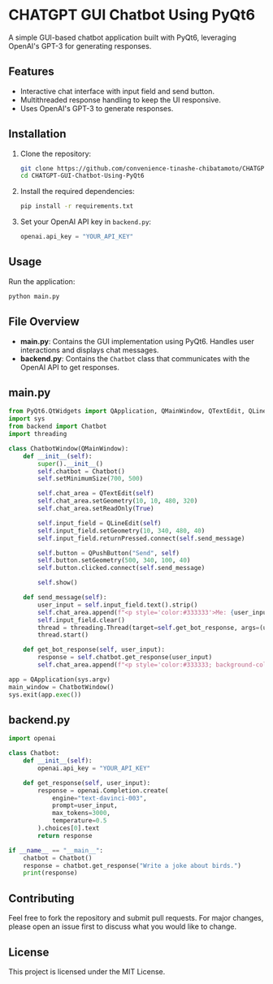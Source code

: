 # CHATGPT GUI Chatbot Using PyQt6

A simple GUI-based chatbot application built with PyQt6, leveraging OpenAI's GPT-3 for generating responses.

## Features
- Interactive chat interface with input field and send button.
- Multithreaded response handling to keep the UI responsive.
- Uses OpenAI's GPT-3 to generate responses.

## Installation

1. Clone the repository:
   ```sh
   git clone https://github.com/convenience-tinashe-chibatamoto/CHATGPT-GUI-Chatbot-Using-PyQt6.git
   cd CHATGPT-GUI-Chatbot-Using-PyQt6
   ```

2. Install the required dependencies:
   ```sh
   pip install -r requirements.txt
   ```

3. Set your OpenAI API key in `backend.py`:
   ```python
   openai.api_key = "YOUR_API_KEY"
   ```

## Usage

Run the application:
```sh
python main.py
```

## File Overview

- **main.py**: Contains the GUI implementation using PyQt6. Handles user interactions and displays chat messages.
- **backend.py**: Contains the `Chatbot` class that communicates with the OpenAI API to get responses.

## main.py
```python
from PyQt6.QtWidgets import QApplication, QMainWindow, QTextEdit, QLineEdit, QPushButton
import sys
from backend import Chatbot
import threading

class ChatbotWindow(QMainWindow):
    def __init__(self):
        super().__init__()
        self.chatbot = Chatbot()
        self.setMinimumSize(700, 500)

        self.chat_area = QTextEdit(self)
        self.chat_area.setGeometry(10, 10, 480, 320)
        self.chat_area.setReadOnly(True)

        self.input_field = QLineEdit(self)
        self.input_field.setGeometry(10, 340, 480, 40)
        self.input_field.returnPressed.connect(self.send_message)

        self.button = QPushButton("Send", self)
        self.button.setGeometry(500, 340, 100, 40)
        self.button.clicked.connect(self.send_message)

        self.show()

    def send_message(self):
        user_input = self.input_field.text().strip()
        self.chat_area.append(f"<p style='color:#333333'>Me: {user_input}</p>")
        self.input_field.clear()
        thread = threading.Thread(target=self.get_bot_response, args=(user_input, ))
        thread.start()

    def get_bot_response(self, user_input):
        response = self.chatbot.get_response(user_input)
        self.chat_area.append(f"<p style='color:#333333; background-color: #E9E9E9'>Bot: {response}</p>")

app = QApplication(sys.argv)
main_window = ChatbotWindow()
sys.exit(app.exec())
```

## backend.py
```python
import openai

class Chatbot:
    def __init__(self):
        openai.api_key = "YOUR_API_KEY"

    def get_response(self, user_input):
        response = openai.Completion.create(
            engine="text-davinci-003",
            prompt=user_input,
            max_tokens=3000,
            temperature=0.5
        ).choices[0].text
        return response

if __name__ == "__main__":
    chatbot = Chatbot()
    response = chatbot.get_response("Write a joke about birds.")
    print(response)
```

## Contributing
Feel free to fork the repository and submit pull requests. For major changes, please open an issue first to discuss what you would like to change.

## License
This project is licensed under the MIT License.
